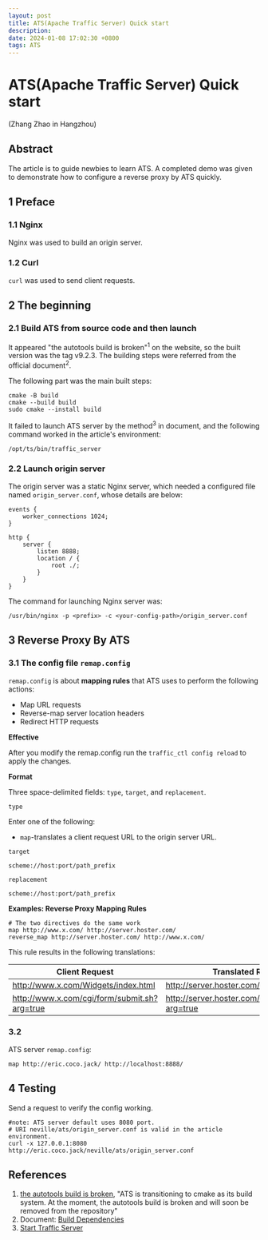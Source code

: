 ```yaml
---
layout: post
title: ATS(Apache Traffic Server) Quick start
description:
date: 2024-01-08 17:02:30 +0800
tags: ATS
---
```


# ATS(Apache Traffic Server) Quick start

(Zhang Zhao in Hangzhou)

## Abstract

The article is to guide newbies to learn ATS. A completed demo was given
to demonstrate how to configure a reverse proxy by ATS quickly.

## 1 Preface

### 1.1 Nginx

Nginx was used to build an origin server.

### 1.2 Curl

`curl` was used to send client requests.

## 2 The beginning

### 2.1 Build ATS from source code and then launch

It appeared "the autotools build is broken"<sup>1</sup> on the website, so the built version was the tag v9.2.3.
The building steps were referred from the official document<sup>2</sup>.

The following part was the main built steps:

```
cmake -B build
cmake --build build
sudo cmake --install build
```

It failed to launch ATS server by the method<sup>3</sup> in document,
and the following command worked in the article's environment:

```
/opt/ts/bin/traffic_server
```

### 2.2 Launch origin server

The origin server was a static Nginx server, which needed a configured file named `origin_server.conf`, whose details are below:

```
events {
    worker_connections 1024;
}

http {
    server {
        listen 8888;
        location / {
            root ./;
        }
    }
}
```

The command for launching Nginx server was:

```
/usr/bin/nginx -p <prefix> -c <your-config-path>/origin_server.conf
```

## 3 Reverse Proxy By ATS

### 3.1 The config file `remap.config`

`remap.config` is about **mapping rules** that ATS uses to perform the following actions:
- Map URL requests
- Reverse-map server location headers
- Redirect HTTP requests

**Effective**

After you modify the remap.config run the `traffic_ctl config reload` to apply the changes.

**Format**

Three space-delimited fields: `type`, `target`, and `replacement`.

`type`

Enter one of the following:
- `map`-translates a client request URL to the origin server URL.

`target`

```
scheme://host:port/path_prefix
```

`replacement`

```
scheme://host:port/path_prefix
```

**Examples: Reverse Proxy Mapping Rules**

```
# The two directives do the same work
map http://www.x.com/ http://server.hoster.com/
reverse_map http://server.hoster.com/ http://www.x.com/
```

This rule results in the following translations:

|Client Request|Translated Request|
|------------|------------|
|http://www.x.com/Widgets/index.html | http://server.hoster.com/Widgets/index.html |
|http://www.x.com/cgi/form/submit.sh?arg=true | http://server.hoster.com/cgi/form/submit.sh?arg=true |

### 3.2

ATS server `remap.config`:

```
map http://eric.coco.jack/ http://localhost:8888/
```

## 4 Testing

Send a request to verify the config working.

```
#note: ATS server default uses 8080 port.
# URI neville/ats/origin_server.conf is valid in the article environment.
curl -x 127.0.0.1:8080  http://eric.coco.jack/neville/ats/origin_server.conf
```

## References

1. [the autotools build is broken](https://github.com/apache/trafficserver), "ATS is transitioning to cmake as its build system. At the moment, the autotools build is broken and will soon be removed from the repository"
2. Document: [Build Dependencies](https://docs.trafficserver.apache.org/en/latest/admin-guide/installation/index.en.html)
3. [Start Traffic Server](https://docs.trafficserver.apache.org/en/latest/admin-guide/installation/index.en.html)